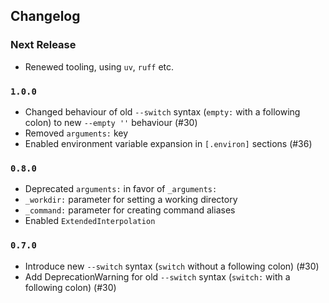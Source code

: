 ## Changelog

### Next Release

 - Renewed tooling, using `uv`, `ruff` etc.

### `1.0.0`

 - Changed behaviour of old `--switch` syntax (`empty:` with a following colon) to new `--empty ''` behaviour (#30)
 - Removed `arguments:` key
 - Enabled environment variable expansion in `[.environ]` sections (#36)

### `0.8.0`

 - Deprecated `arguments:` in favor of `_arguments:`
 - `_workdir:` parameter for setting a working directory
 - `_command:` parameter for creating command aliases
 - Enabled `ExtendedInterpolation`

### `0.7.0`

 - Introduce new `--switch` syntax (`switch` without a following colon) (#30)
 - Add DeprecationWarning for old `--switch` syntax (`switch:` with a following colon) (#30)
